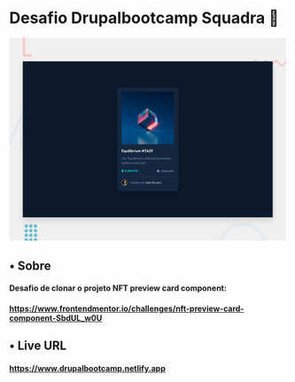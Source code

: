 # Desafio Drupalbootcamp Squadra 🚀

<img src="./design/desktop-preview.jpg" alt="preview" width="500">

## • Sobre 

#### Desafio de clonar o projeto NFT preview card component:
#### https://www.frontendmentor.io/challenges/nft-preview-card-component-SbdUL_w0U


## • Live URL
#### https://www.drupalbootcamp.netlify.app
